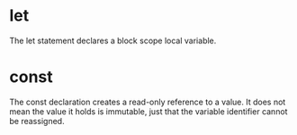 # let

The let statement declares a block scope local variable.

# const

The const declaration creates a read-only reference to a value. It does not mean the value it holds is immutable, just
that the variable identifier cannot be reassigned.
